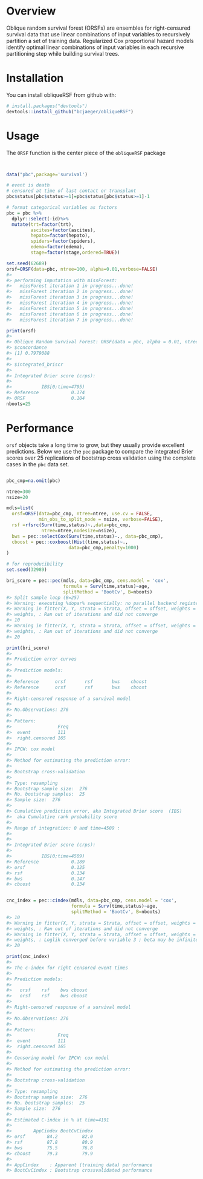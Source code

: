 
<!-- README.md is generated from README.Rmd. Please edit that file -->
Overview
========

Oblique random survival forest (ORSFs) are ensembles for right-censured survival data that use linear combinations of input variables to recursively partition a set of training data. Regularized Cox proportional hazard models identify optimal linear combinations of input variables in each recursive partitioning step while building survival trees.

Installation
============

You can install obliqueRSF from github with:

``` r
# install.packages("devtools")
devtools::install_github("bcjaeger/obliqueRSF")
```

Usage
=====

The `ORSF` function is the center piece of the `obliqueRSF` package

``` r


data("pbc",package='survival')

# event is death
# censored at time of last contact or transplant
pbc$status[pbc$status>=1]=pbc$status[pbc$status>=1]-1

# format categorical variables as factors
pbc = pbc %>% 
  dplyr::select(-id)%>%
  mutate(trt=factor(trt),
         ascites=factor(ascites),
         hepato=factor(hepato),
         spiders=factor(spiders),
         edema=factor(edema),
         stage=factor(stage,ordered=TRUE))

set.seed(62689)
orsf=ORSF(data=pbc, ntree=100, alpha=0.01,verbose=FALSE)
#> 
#> performing imputation with missForest:
#>   missForest iteration 1 in progress...done!
#>   missForest iteration 2 in progress...done!
#>   missForest iteration 3 in progress...done!
#>   missForest iteration 4 in progress...done!
#>   missForest iteration 5 in progress...done!
#>   missForest iteration 6 in progress...done!
#>   missForest iteration 7 in progress...done!

print(orsf)
#> 
#> Oblique Random Survival Forest: ORSF(data = pbc, alpha = 0.01, ntree = 100, verbose = FALSE)
#> $concordance
#> [1] 0.7979088
#> 
#> $integrated_briscr
#> 
#> Integrated Brier score (crps):
#> 
#>           IBS[0;time=4795)
#> Reference            0.174
#> ORSF                 0.104
nboots=25
```

Performance
===========

`orsf` objects take a long time to grow, but they usually provide excellent predictions. Below we use the `pec` package to compare the integrated Brier scores over 25 replications of bootstrap cross validation using the complete cases in the `pbc` data set.

``` r

pbc_cmp=na.omit(pbc)

ntree=300
nsize=20

mdls=list(
  orsf=ORSF(data=pbc_cmp, ntree=ntree, use.cv = FALSE, 
            min_obs_to_split_node = nsize, verbose=FALSE),
  rsf =rfsrc(Surv(time,status)~.,data=pbc_cmp,
             ntree=ntree,nodesize=nsize),
  bws = pec::selectCox(Surv(time,status)~., data=pbc_cmp),
  cboost = pec::coxboost(Hist(time,status)~.,
                       data=pbc_cmp,penalty=1000)
)

# for reproducibility
set.seed(32989) 

bri_score = pec::pec(mdls, data=pbc_cmp, cens.model = 'cox',
                     formula = Surv(time,status)~age, 
                     splitMethod = 'BootCv', B=nboots)
#> Split sample loop (B=25)
#> Warning: executing %dopar% sequentially: no parallel backend registered
#> Warning in fitter(X, Y, strata = Strata, offset = offset, weights =
#> weights, : Ran out of iterations and did not converge
#> 10
#> Warning in fitter(X, Y, strata = Strata, offset = offset, weights =
#> weights, : Ran out of iterations and did not converge
#> 20

print(bri_score)
#> 
#> Prediction error curves
#> 
#> Prediction models:
#> 
#> Reference      orsf       rsf       bws    cboost 
#> Reference      orsf       rsf       bws    cboost 
#> 
#> Right-censored response of a survival model
#> 
#> No.Observations: 276 
#> 
#> Pattern:
#>                 Freq
#>  event          111 
#>  right.censored 165 
#> 
#> IPCW: cox model
#> 
#> Method for estimating the prediction error:
#> 
#> Bootstrap cross-validation
#> 
#> Type: resampling
#> Bootstrap sample size:  276 
#> No. bootstrap samples:  25 
#> Sample size:  276 
#> 
#> Cumulative prediction error, aka Integrated Brier score  (IBS)
#>  aka Cumulative rank probability score
#> 
#> Range of integration: 0 and time=4509 :
#> 
#> 
#> Integrated Brier score (crps):
#> 
#>           IBS[0;time=4509)
#> Reference            0.189
#> orsf                 0.125
#> rsf                  0.134
#> bws                  0.147
#> cboost               0.134


cnc_index = pec::cindex(mdls, data=pbc_cmp, cens.model = 'cox',
                        formula = Surv(time,status)~age, 
                        splitMethod = 'BootCv', B=nboots)
#> 10
#> Warning in fitter(X, Y, strata = Strata, offset = offset, weights =
#> weights, : Ran out of iterations and did not converge
#> Warning in fitter(X, Y, strata = Strata, offset = offset, weights =
#> weights, : Loglik converged before variable 3 ; beta may be infinite.
#> 20

print(cnc_index)
#> 
#> The c-index for right censored event times
#> 
#> Prediction models:
#> 
#>   orsf    rsf    bws cboost 
#>   orsf    rsf    bws cboost 
#> 
#> Right-censored response of a survival model
#> 
#> No.Observations: 276 
#> 
#> Pattern:
#>                 Freq
#>  event          111 
#>  right.censored 165 
#> 
#> Censoring model for IPCW: cox model  
#> 
#> Method for estimating the prediction error:
#> 
#> Bootstrap cross-validation
#> 
#> Type: resampling
#> Bootstrap sample size:  276 
#> No. bootstrap samples:  25 
#> Sample size:  276 
#> 
#> Estimated C-index in % at time=4191 
#> 
#>        AppCindex BootCvCindex
#> orsf        84.2         82.0
#> rsf         87.8         80.9
#> bws         75.5         76.8
#> cboost      79.3         79.9
#> 
#> AppCindex    : Apparent (training data) performance
#> BootCvCindex : Bootstrap crossvalidated performance
```
